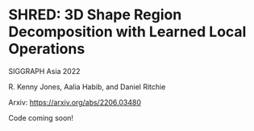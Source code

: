 # SHRED: 3D Shape Region Decomposition with Learned Local Operations

SIGGRAPH Asia 2022

R. Kenny Jones, Aalia Habib, and Daniel Ritchie 

Arxiv: https://arxiv.org/abs/2206.03480

Code coming soon!
